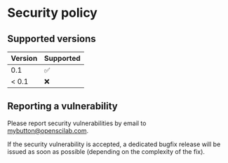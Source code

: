 # Security policy

## Supported versions

| Version       | Supported          |
| ------------- | ------------------ |
| 0.1           | :white_check_mark: |
| < 0.1         | :x:                |

## Reporting a vulnerability

Please report security vulnerabilities by email to [mybutton@openscilab.com](mailto:mybutton@openscilab.com "mybutton@openscilab.com").

If the security vulnerability is accepted, a dedicated bugfix release will be issued as soon as possible (depending on the complexity of the fix).